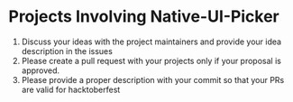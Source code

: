 # Projects Involving Native-UI-Picker

1. Discuss your ideas with the project maintainers and provide your idea description in the issues
2. Please create a pull request with your projects only if your proposal is approved.
3. Please provide a proper description with your commit so that your PRs are valid for hacktoberfest
